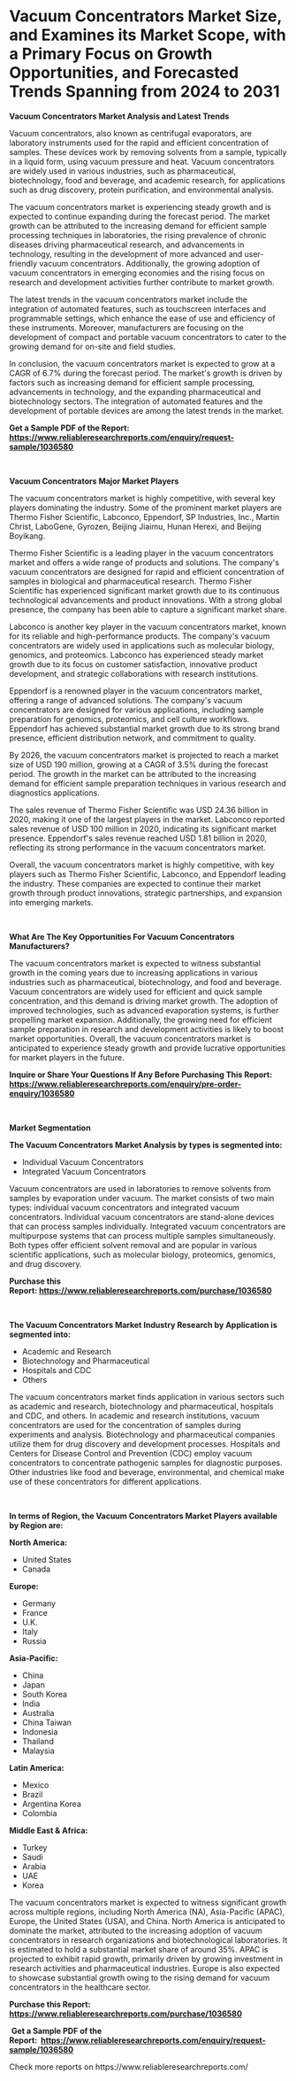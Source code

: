 <p><h1>Vacuum Concentrators Market Size, and Examines its Market Scope, with a Primary Focus on Growth Opportunities, and Forecasted Trends Spanning from 2024 to 2031</h1></p><p><strong>Vacuum Concentrators Market Analysis and Latest Trends</strong></p>
<p><p>Vacuum concentrators, also known as centrifugal evaporators, are laboratory instruments used for the rapid and efficient concentration of samples. These devices work by removing solvents from a sample, typically in a liquid form, using vacuum pressure and heat. Vacuum concentrators are widely used in various industries, such as pharmaceutical, biotechnology, food and beverage, and academic research, for applications such as drug discovery, protein purification, and environmental analysis.</p><p>The vacuum concentrators market is experiencing steady growth and is expected to continue expanding during the forecast period. The market growth can be attributed to the increasing demand for efficient sample processing techniques in laboratories, the rising prevalence of chronic diseases driving pharmaceutical research, and advancements in technology, resulting in the development of more advanced and user-friendly vacuum concentrators. Additionally, the growing adoption of vacuum concentrators in emerging economies and the rising focus on research and development activities further contribute to market growth.</p><p>The latest trends in the vacuum concentrators market include the integration of automated features, such as touchscreen interfaces and programmable settings, which enhance the ease of use and efficiency of these instruments. Moreover, manufacturers are focusing on the development of compact and portable vacuum concentrators to cater to the growing demand for on-site and field studies.</p><p>In conclusion, the vacuum concentrators market is expected to grow at a CAGR of 6.7% during the forecast period. The market's growth is driven by factors such as increasing demand for efficient sample processing, advancements in technology, and the expanding pharmaceutical and biotechnology sectors. The integration of automated features and the development of portable devices are among the latest trends in the market.</p></p>
<p><strong>Get a Sample PDF of the Report:&nbsp; <a href="https://www.reliableresearchreports.com/enquiry/request-sample/1036580">https://www.reliableresearchreports.com/enquiry/request-sample/1036580</a></strong></p>
<p>&nbsp;</p>
<p><strong>Vacuum Concentrators Major Market Players</strong></p>
<p><p>The vacuum concentrators market is highly competitive, with several key players dominating the industry. Some of the prominent market players are Thermo Fisher Scientific, Labconco, Eppendorf, SP Industries, Inc., Martin Christ, LaboGene, Gyrozen, Beijing Jiaimu, Hunan Herexi, and Beijing Boyikang.</p><p>Thermo Fisher Scientific is a leading player in the vacuum concentrators market and offers a wide range of products and solutions. The company's vacuum concentrators are designed for rapid and efficient concentration of samples in biological and pharmaceutical research. Thermo Fisher Scientific has experienced significant market growth due to its continuous technological advancements and product innovations. With a strong global presence, the company has been able to capture a significant market share.</p><p>Labconco is another key player in the vacuum concentrators market, known for its reliable and high-performance products. The company's vacuum concentrators are widely used in applications such as molecular biology, genomics, and proteomics. Labconco has experienced steady market growth due to its focus on customer satisfaction, innovative product development, and strategic collaborations with research institutions.</p><p>Eppendorf is a renowned player in the vacuum concentrators market, offering a range of advanced solutions. The company's vacuum concentrators are designed for various applications, including sample preparation for genomics, proteomics, and cell culture workflows. Eppendorf has achieved substantial market growth due to its strong brand presence, efficient distribution network, and commitment to quality.</p><p>By 2026, the vacuum concentrators market is projected to reach a market size of USD 190 million, growing at a CAGR of 3.5% during the forecast period. The growth in the market can be attributed to the increasing demand for efficient sample preparation techniques in various research and diagnostics applications.</p><p>The sales revenue of Thermo Fisher Scientific was USD 24.36 billion in 2020, making it one of the largest players in the market. Labconco reported sales revenue of USD 100 million in 2020, indicating its significant market presence. Eppendorf's sales revenue reached USD 1.81 billion in 2020, reflecting its strong performance in the vacuum concentrators market.</p><p>Overall, the vacuum concentrators market is highly competitive, with key players such as Thermo Fisher Scientific, Labconco, and Eppendorf leading the industry. These companies are expected to continue their market growth through product innovations, strategic partnerships, and expansion into emerging markets.</p></p>
<p>&nbsp;</p>
<p><strong>What Are The Key Opportunities For Vacuum Concentrators Manufacturers?</strong></p>
<p><p>The vacuum concentrators market is expected to witness substantial growth in the coming years due to increasing applications in various industries such as pharmaceutical, biotechnology, and food and beverage. Vacuum concentrators are widely used for efficient and quick sample concentration, and this demand is driving market growth. The adoption of improved technologies, such as advanced evaporation systems, is further propelling market expansion. Additionally, the growing need for efficient sample preparation in research and development activities is likely to boost market opportunities. Overall, the vacuum concentrators market is anticipated to experience steady growth and provide lucrative opportunities for market players in the future.</p></p>
<p><strong>Inquire or Share Your Questions If Any Before Purchasing This Report: <a href="https://www.reliableresearchreports.com/enquiry/pre-order-enquiry/1036580">https://www.reliableresearchreports.com/enquiry/pre-order-enquiry/1036580</a></strong></p>
<p>&nbsp;</p>
<p><strong>Market Segmentation</strong></p>
<p><strong>The Vacuum Concentrators Market Analysis by types is segmented into:</strong></p>
<p><ul><li>Individual Vacuum Concentrators</li><li>Integrated Vacuum Concentrators</li></ul></p>
<p><p>Vacuum concentrators are used in laboratories to remove solvents from samples by evaporation under vacuum. The market consists of two main types: individual vacuum concentrators and integrated vacuum concentrators. Individual vacuum concentrators are stand-alone devices that can process samples individually. Integrated vacuum concentrators are multipurpose systems that can process multiple samples simultaneously. Both types offer efficient solvent removal and are popular in various scientific applications, such as molecular biology, proteomics, genomics, and drug discovery.</p></p>
<p><strong>Purchase this Report:&nbsp;<a href="https://www.reliableresearchreports.com/purchase/1036580">https://www.reliableresearchreports.com/purchase/1036580</a></strong></p>
<p>&nbsp;</p>
<p><strong>The Vacuum Concentrators Market Industry Research by Application is segmented into:</strong></p>
<p><ul><li>Academic and Research</li><li>Biotechnology and Pharmaceutical</li><li>Hospitals and CDC</li><li>Others</li></ul></p>
<p><p>The vacuum concentrators market finds application in various sectors such as academic and research, biotechnology and pharmaceutical, hospitals and CDC, and others. In academic and research institutions, vacuum concentrators are used for the concentration of samples during experiments and analysis. Biotechnology and pharmaceutical companies utilize them for drug discovery and development processes. Hospitals and Centers for Disease Control and Prevention (CDC) employ vacuum concentrators to concentrate pathogenic samples for diagnostic purposes. Other industries like food and beverage, environmental, and chemical make use of these concentrators for different applications.</p></p>
<p>&nbsp;</p>
<p><strong>In terms of Region, the Vacuum Concentrators Market Players available by Region are:</strong></p>
<p>
    <p> <strong> North America: </strong>
        <ul>
            <li>United States</li>
            <li>Canada</li>
        </ul>
        </p> 
    <p> <strong> Europe: </strong>
        <ul>
            <li>Germany</li>
            <li>France</li>
            <li>U.K.</li>
            <li>Italy</li>
            <li>Russia</li>
        </ul>
        </p> 
    <p> <strong> Asia-Pacific: </strong>
        <ul>
            <li>China</li>
            <li>Japan</li>
            <li>South Korea</li>
            <li>India</li>
            <li>Australia</li>
            <li>China Taiwan</li>
            <li>Indonesia</li>
            <li>Thailand</li>
            <li>Malaysia</li>
        </ul>
        </p> 
    <p> <strong> Latin America: </strong>
        <ul>
            <li>Mexico</li>
            <li>Brazil</li>
            <li>Argentina Korea</li>
            <li>Colombia</li>
        </ul>
        </p> 
    <p> <strong> Middle East & Africa: </strong>
        <ul>
            <li>Turkey</li>
            <li>Saudi</li>
            <li>Arabia</li>
            <li>UAE</li>
            <li>Korea</li>
        </ul>
    </p>
    </p>
<p><p>The vacuum concentrators market is expected to witness significant growth across multiple regions, including North America (NA), Asia-Pacific (APAC), Europe, the United States (USA), and China. North America is anticipated to dominate the market, attributed to the increasing adoption of vacuum concentrators in research organizations and biotechnological laboratories. It is estimated to hold a substantial market share of around 35%. APAC is projected to exhibit rapid growth, primarily driven by growing investment in research activities and pharmaceutical industries. Europe is also expected to showcase substantial growth owing to the rising demand for vacuum concentrators in the healthcare sector.</p></p>
<p><strong>Purchase this Report: <a href="https://www.reliableresearchreports.com/purchase/1036580">https://www.reliableresearchreports.com/purchase/1036580</a></strong></p>
<p>&nbsp;<strong>Get a Sample PDF of the Report:&nbsp;&nbsp;<a href="https://www.reliableresearchreports.com/enquiry/request-sample/1036580">https://www.reliableresearchreports.com/enquiry/request-sample/1036580</a></strong></p>
<p><strong></strong></p>
<p>Check more reports on https://www.reliableresearchreports.com/</p>
